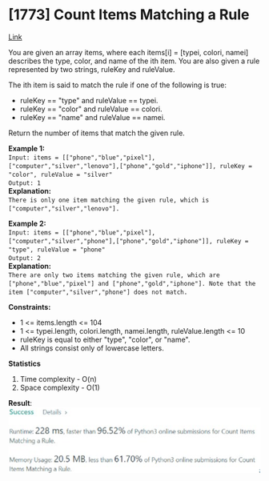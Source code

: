 # [1773] Count Items Matching a Rule

[Link](https://leetcode.com/problems/count-items-matching-a-rule/)

You are given an array items, where each items[i] = [typei, colori, namei] describes the type, color, and name of the ith item. You are also given a rule represented by two strings, ruleKey and ruleValue.

The ith item is said to match the rule if one of the following is true:

- ruleKey == "type" and ruleValue == typei.
- ruleKey == "color" and ruleValue == colori.
- ruleKey == "name" and ruleValue == namei.

Return the number of items that match the given rule.

**Example 1:**  
`Input: items = [["phone","blue","pixel"],["computer","silver","lenovo"],["phone","gold","iphone"]], ruleKey = "color", ruleValue = "silver"`  
`Output: 1`  
**Explanation:**  
`There is only one item matching the given rule, which is ["computer","silver","lenovo"].`

**Example 2:**  
`Input: items = [["phone","blue","pixel"],["computer","silver","phone"],["phone","gold","iphone"]], ruleKey = "type", ruleValue = "phone"`  
`Output: 2`  
**Explanation:**  
`There are only two items matching the given rule, which are ["phone","blue","pixel"] and ["phone","gold","iphone"]. Note that the item ["computer","silver","phone"] does not match.`

**Constraints:**

- 1 <= items.length <= 104
- 1 <= typei.length, colori.length, namei.length, ruleValue.length <= 10
- ruleKey is equal to either "type", "color", or "name".
- All strings consist only of lowercase letters.

**Statistics**

1. Time complexity - O(n)
2. Space complexity - O(1)

**Result**:  
![Result image](https://github.com/SanjampreetSingh/PP/blob/master/LeetCode/Array%20Code/Count%20Items%20Matching%20a%20Rule/image.jpg)
